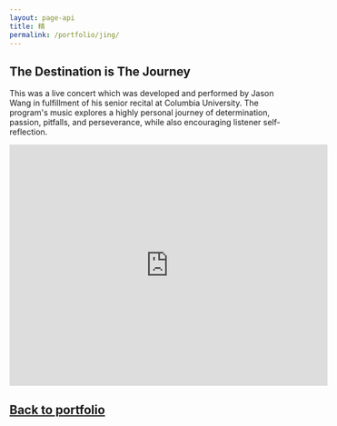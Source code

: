 ```yaml
---
layout: page-api
title: 精
permalink: /portfolio/jing/
---
```


## The Destination is The Journey

This was a live concert which was developed and performed by Jason Wang in fulfillment of his senior recital at Columbia University. The program's music explores a highly personal journey of determination, passion, pitfalls, and perseverance, while also encouraging listener self-reflection.

<iframe width="560" height="425" src="https://www.youtube-nocookie.com/embed/ZcbIOdikNdo" title="YouTube video player" frameborder="0" allow="accelerometer; autoplay; clipboard-write; encrypted-media; gyroscope; picture-in-picture; web-share" allowfullscreen></iframe>

## [Back to portfolio](https://tekne-creative.github.io/tekne/portfolio/#-performing-arts-)
